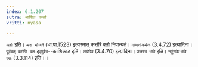 ```yaml
---
index: 6.1.207
sutra: आशितः कर्त्ता
vritti: nyasa

---
```

`अशेः` इति। `अश भोजने` (धा.पा.1523) इत्यस्मात् कर्त्तरि क्तो निपात्यते। `गत्यर्थाकर्मक` (3.4.72) इत्यादिना। `पूर्ववत् कर्मणि क्तः` झ्र्`पूर्वत्र`--काशिकाट इति। `तयोरेव` (3.4.70) इत्यादिना। `उत्तरत्र भावे` इति। `नपुंसके` `भावे क्तः` (3.3.114) इति।।